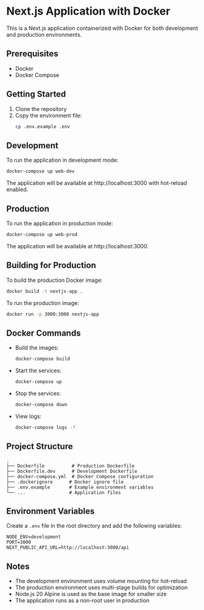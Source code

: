 # Next.js Application with Docker

This is a Next.js application containerized with Docker for both development and production environments.

## Prerequisites

- Docker
- Docker Compose

## Getting Started

1. Clone the repository
2. Copy the environment file:
   ```bash
   cp .env.example .env
   ```

## Development

To run the application in development mode:

```bash
docker-compose up web-dev
```

The application will be available at http://localhost:3000 with hot-reload enabled.

## Production

To run the application in production mode:

```bash
docker-compose up web-prod
```

The application will be available at http://localhost:3000.

## Building for Production

To build the production Docker image:

```bash
docker build -t nextjs-app .
```

To run the production image:

```bash
docker run -p 3000:3000 nextjs-app
```

## Docker Commands

- Build the images:

  ```bash
  docker-compose build
  ```

- Start the services:

  ```bash
  docker-compose up
  ```

- Stop the services:

  ```bash
  docker-compose down
  ```

- View logs:
  ```bash
  docker-compose logs -f
  ```

## Project Structure

```
.
├── Dockerfile          # Production Dockerfile
├── Dockerfile.dev      # Development Dockerfile
├── docker-compose.yml  # Docker Compose configuration
├── .dockerignore      # Docker ignore file
├── .env.example       # Example environment variables
└── ...                # Application files
```

## Environment Variables

Create a `.env` file in the root directory and add the following variables:

```env
NODE_ENV=development
PORT=3000
NEXT_PUBLIC_API_URL=http://localhost:3000/api
```

## Notes

- The development environment uses volume mounting for hot-reload
- The production environment uses multi-stage builds for optimization
- Node.js 20 Alpine is used as the base image for smaller size
- The application runs as a non-root user in production
